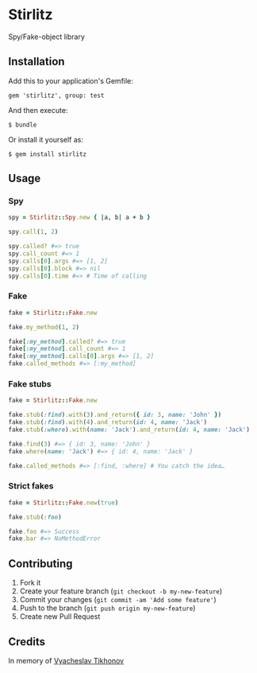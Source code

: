 # Stirlitz

Spy/Fake-object library

## Installation

Add this to your application's Gemfile:

    gem 'stirlitz', group: test

And then execute:

    $ bundle

Or install it yourself as:

    $ gem install stirlitz

## Usage

### Spy

```ruby
spy = Stirlitz::Spy.new { |a, b| a + b }

spy.call(1, 2)

spy.called? #=> true
spy.call_count #=> 1
spy.calls[0].args #=> [1, 2]
spy.calls[0].block #=> nil
spy.calls[0].time #=> # Time of calling
```

### Fake

```ruby
fake = Stirlitz::Fake.new

fake.my_method(1, 2)

fake[:my_method].called? #=> true
fake[:my_method].call_count #=> 1
fake[:my_method].calls[0].args #=> [1, 2]
fake.called_methods #=> [:my_method]
```

### Fake stubs

```ruby
fake = Stirlitz::Fake.new

fake.stub(:find).with(3).and_return({ id: 3, name: 'John' })
fake.stub(:find).with(4).and_return(id: 4, name: 'Jack')
fake.stub(:where).with(name: 'Jack').and_return(id: 4, name: 'Jack')

fake.find(3) #=> { id: 3, name: 'John' }
fake.where(name: 'Jack') #=> { id: 4, name: 'Jack' }

fake.called_methods #=> [:find, :where] # You catch the idea…
```

### Strict fakes

```ruby
fake = Stirlitz::Fake.new(true)

fake.stub(:foo)

fake.foo #=> Success
fake.bar #=> NoMethodError
```

## Contributing

1. Fork it
2. Create your feature branch (`git checkout -b my-new-feature`)
3. Commit your changes (`git commit -am 'Add some feature'`)
4. Push to the branch (`git push origin my-new-feature`)
5. Create new Pull Request

## Credits

In memory of [Vyacheslav Tikhonov](http://en.wikipedia.org/wiki/Vyacheslav_Tikhonov)
